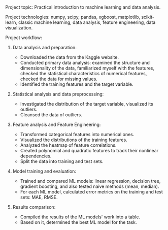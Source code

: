 #

Project topic: Practical introduction to machine learning and data analysis.

Project technologies: numpy, scipy, pandas, xgboost, matplotlib, scikit-learn,
classic machine learning, data analysis, feature engineering, data
visualization.

Project workflow:

1. Data analysis and preparation:
   - Downloaded the data from the Kaggle website.
   - Conducted primary data analysis: examined the structure and dimensionality
     of the data, familiarized myself with the features, checked the statistical
     characteristics of numerical features, checked the data for missing values.
   - Identified the training features and the target variable.

2. Statistical analysis and data preprocessing:
   - Investigated the distribution of the target variable, visualized its
     outliers.
   - Cleansed the data of outliers.

3. Feature analysis and Feature Engineering:
   - Transformed categorical features into numerical ones.
   - Visualized the distributions of the training features.
   - Analyzed the heatmap of feature correlations.
   - Created polynomial and quadratic features to track their
     nonlinear dependencies.
   - Split the data into training and test sets.

4. Model training and evaluation:
   - Trained and compared ML models: linear regression, decision tree, gradient
     boosting, and also tested naive methods (mean, median).
   - For each ML model, calculated error metrics on the training and test
     sets: MAE, RMSE.

5. Results comparison:
   - Compiled the results of the ML models' work into a table.
   - Based on it, determined the best ML model for the task.
